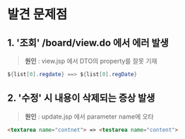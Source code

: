 # 발견 문제점
## 1. '조회' /board/view.do 에서 에러 발생

> **원인** : view.jsp 에서 DTO의 property를 잘못 기재

```java
${list[0].regdate} ==> ${list[0].regDate}
```

## 2. '수정' 시 내용이 삭제되는 증상 발생
> **원인** : update.jsp 에서 parameter name에 오타

```html
<textarea name="contnet"> => <testarea name="content">
```
